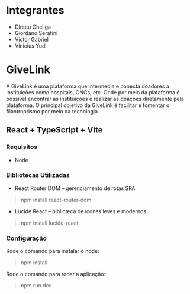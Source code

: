 # Integrantes
* Dirceu Cheliga
* Giordano Serafini
* Victor Gabriel
* Vinicius Yudi

# GiveLink
A GiveLink é uma plataforma que intermedia e conecta doadores a instituições como hospitais, ONGs, etc. Onde por meio da plataforma é possível encontrar as instituições e realizar as doações diretamente pela plataforma. O principal objetivo da GiveLink é facilitar e fomentar o filantroprismo por meio da tecnologia.

## React + TypeScript + Vite

### Requisitos
* Node
  

### Bibliotecas Utilizadas
* React Router DOM – gerenciamento de rotas SPA
> npm install react-router-dom

* Lucide React – biblioteca de ícones leves e modernos
> npm install lucide-react


### Configuração
Rode o comando para instalar o node:
> npm install

Rode o comando para rodar a aplicação:
> npm run dev


